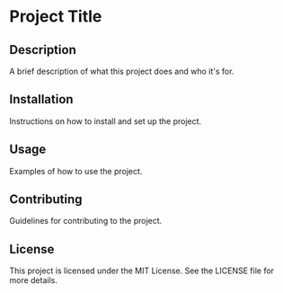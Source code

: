 # Project Title

## Description

A brief description of what this project does and who it's for.

## Installation

Instructions on how to install and set up the project.

## Usage

Examples of how to use the project.

## Contributing

Guidelines for contributing to the project.

## License

This project is licensed under the MIT License. See the LICENSE file for more details.

